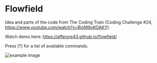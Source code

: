 # Flowfield

Idea and parts of the code from The Coding Train (Coding Challenge #24, https://www.youtube.com/watch?v=BjoM9oKOAKY).

Watch demo here: https://afferore43.github.io/flowfield/

Press [?] for a list of available commands.

![example image](/example_images/example_1.png)

